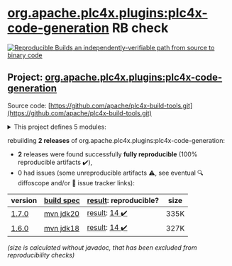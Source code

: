 [org.apache.plc4x.plugins:plc4x-code-generation](https://central.sonatype.com/artifact/org.apache.plc4x.plugins/plc4x-code-generation/versions) RB check
=======

[![Reproducible Builds](https://reproducible-builds.org/images/logos/rb.svg) an independently-verifiable path from source to binary code](https://reproducible-builds.org/)

## Project: [org.apache.plc4x.plugins:plc4x-code-generation](https://central.sonatype.com/artifact/org.apache.plc4x.plugins/plc4x-code-generation/versions)

Source code: [https://github.com/apache/plc4x-build-tools.git](https://github.com/apache/plc4x-build-tools.git)

<details><summary>This project defines 5 modules:</summary>

* [org.apache.plc4x.plugins:plc4x-code-generation](https://central.sonatype.com/artifact/org.apache.plc4x.plugins/plc4x-code-generation/1.7.0)
* [org.apache.plc4x.plugins:plc4x-code-generation-language-base](https://central.sonatype.com/artifact/org.apache.plc4x.plugins/plc4x-code-generation-language-base/1.7.0)
* [org.apache.plc4x.plugins:plc4x-code-generation-protocol-base](https://central.sonatype.com/artifact/org.apache.plc4x.plugins/plc4x-code-generation-protocol-base/1.7.0)
* [org.apache.plc4x.plugins:plc4x-code-generation-types-base](https://central.sonatype.com/artifact/org.apache.plc4x.plugins/plc4x-code-generation-types-base/1.7.0)
* [org.apache.plc4x.plugins:plc4x-maven-plugin](https://central.sonatype.com/artifact/org.apache.plc4x.plugins/plc4x-maven-plugin/1.7.0)
</details>

rebuilding **2 releases** of org.apache.plc4x.plugins:plc4x-code-generation:
- **2** releases were found successfully **fully reproducible** (100% reproducible artifacts :heavy_check_mark:),
- 0 had issues (some unreproducible artifacts :warning:, see eventual :mag: diffoscope and/or :memo: issue tracker links):

| version | [build spec](/BUILDSPEC.md) | [result](https://reproducible-builds.org/docs/jvm/): reproducible? | size |
| -- | --------- | ------ | -- |
| [1.7.0](https://central.sonatype.com/artifact/org.apache.plc4x.plugins/plc4x-code-generation/1.7.0/pom) | [mvn jdk20](plc4x-code-generation-1.7.0.buildspec) | [result](plc4x-code-generation-1.7.0.buildinfo): [14 :heavy_check_mark: ](plc4x-code-generation-1.7.0.buildcompare) | 335K |
| [1.6.0](https://central.sonatype.com/artifact/org.apache.plc4x.plugins/plc4x-code-generation/1.6.0/pom) | [mvn jdk18](plc4x-code-generation-1.6.0.buildspec) | [result](plc4x-code-generation-1.6.0.buildinfo): [14 :heavy_check_mark: ](plc4x-code-generation-1.6.0.buildcompare) | 327K |

<i>(size is calculated without javadoc, that has been excluded from reproducibility checks)</i>
